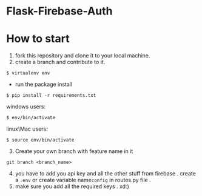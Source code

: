 # Flask-Firebase-Auth


# How to start

1. fork this repository and clone it to your local machine.
2. create a branch and contribute to it.

```
$ virtualenv env 
```
- run the package install
```
$ pip install -r requirements.txt
```
windows users:
```
$ env/bin/activate  
```

linux\Mac users:

```
$ source env/bin/activate
```

3. Create your own branch with feature name in it 
```
git branch <branch_name>
```
4. you have to add you api key and all the other stuff from firebase . create a ```.env``` or create variable name```config``` in routes.py file .
5. make sure you add all the required keys . xd:)